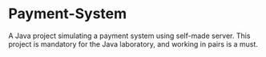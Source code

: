# Payment-System
A Java project simulating a payment system using self-made server. This project is mandatory for the Java laboratory, and working in pairs is a must.
